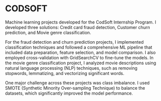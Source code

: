 # CODSOFT
Machine learning projects developed for the CodSoft Internship Program. I developed three solutions: Credit card fraud detection, Customer churn prediction, and Movie genre classification.

For the fraud detection and churn prediction projects, I implemented classification techniques and followed a comprehensive ML pipeline that included data preparation, feature selection, and model comparison. I also employed cross-validation with GridSearchCV to fine-tune the models.
In the movie genre classification project, I analyzed movie descriptions using natural language processing (NLP) techniques, such as removing stopwords, lemmatizing, and vectorizing significant words.

One major challenge across these projects was class imbalance. I used SMOTE (Synthetic Minority Over-sampling Technique) to balance the datasets, which significantly improved the model performance.
